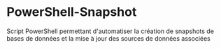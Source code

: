 # PowerShell-Snapshot
Script PowerShell permettant d'automatiser la création de snapshots de bases de données et la mise à jour des sources de données associées
